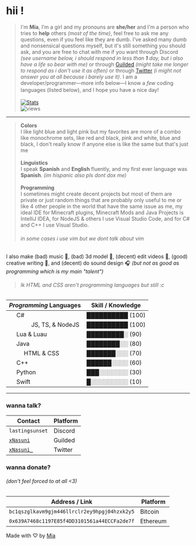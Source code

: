# hii !
>  I'm **Mia**, I'm a girl and my pronouns are **she/her** and I'm a person who tries to **help** others *(most of the time)*, feel free to ask me any questions, even if you feel like they are dumb. I've asked many dumb and nonsensical questions myself, but it's still something you should ask, and you are free to chat with me if you want through Discord *(see username below, i should respond in less than **1** day, but i also have a life so bear with me)* or through [Guilded](https://guilded.gg/u/xNasuni) *(might take me longer to respond as i don't use it as often)* or through [Twitter](https://x.com/xNasuni_) *(i might not answer you at all because i barely use it)*. I am a developer/programmer—more info below—I know a *few* coding languages (listed below), and I hope you have a nice day! <img src="https://em-content.zobj.net/thumbs/160/twitter/154/heavy-black-heart_2764.png" width="16px"><br/><br/>
[![Stats](https://github-readme-stats.vercel.app/api?username=xNasuni&show_icons=true&count_private=true&theme=dracula)](https://github.com/xNasuni)</br>
> <img src="https://komarev.com/ghpvc/?username=xnasuni&color=ff6e96&style=flat" alt="views" />
---
> **Colors**<br/>
> I like light blue and light pink but my favorites are more of a combo like monochrome sets, like red and black, pink and white, blue and black, I don't really know if anyone else is like the same but that's just me<br/>
> <br/>**Linguistics**<br/>
> I speak **Spanish** and **English** fluently, and my first ever language was **Spanish**. *(im hispanic also pls dont dox me)*<br/>
> <br/>**Programming**<br/>
> I sometimes might create decent projects but most of them are private or just random things that are probably only useful to me or like 4 other people in the world that have the same issue as me, my ideal IDE for Minecraft plugins, Minecraft Mods and Java Projects is IntelliJ IDEA, for NodeJS & others I use Visual Studio Code, and for C# and C++ I use Visual Studio.
> ###### in some cases i use vim but we dont talk about vim

I also make (bad) music 🎵, (bad) 3d model 🧱, (decent) edit videos 📼, (good) creative writing 📒, and (decent) do sound design 🎧 *(but not as good as programming which is my main "talent")*
>###### Ik HTML and CSS aren't programming languages but still :c

| *Programming* Languages | Skill / Knowledge |
| --- | --- |
| <img  src="https://cdn.jsdelivr.net/gh/devicons/devicon/icons/csharp/csharp-original.svg"  width="16px"/> C# | ██████████ (100) |
| <img  src="https://cdn.jsdelivr.net/gh/devicons/devicon/icons/javascript/javascript-original.svg"  width="16px"/>  <img  src="https://cdn.jsdelivr.net/gh/devicons/devicon/icons/typescript/typescript-original.svg"  width="16px"/>  <img  src="https://cdn.jsdelivr.net/gh/devicons/devicon/icons/nodejs/nodejs-original.svg"  width="16px"/> JS, TS, & NodeJS| ██████████ (100) |
| <img  src="https://cdn.jsdelivr.net/gh/devicons/devicon/icons/lua/lua-original.svg"  width="16px"/> Lua & Luau| █████████░ (90) |
| <img  src="https://cdn.jsdelivr.net/gh/devicons/devicon/icons/java/java-original.svg"  width="16px"/> Java | ████████░░ (80) |
| <img  src="https://cdn.jsdelivr.net/gh/devicons/devicon/icons/html5/html5-original.svg"  width="16px"/>  <img  src="https://cdn.jsdelivr.net/gh/devicons/devicon/icons/css3/css3-original.svg"  width="16px"/> HTML & CSS | ███████░░░ (70) |
| <img  src="https://cdn.jsdelivr.net/gh/devicons/devicon/icons/cplusplus/cplusplus-original.svg"  width="16px"/> C++ | ██████░░░░ (60) |
| <img  src="https://cdn.jsdelivr.net/gh/devicons/devicon/icons/python/python-original.svg"  width="16px"/> Python | ███░░░░░░░ (30) |
| <img  src="https://cdn.jsdelivr.net/gh/devicons/devicon/icons/swift/swift-original.svg"  width="16px"/> Swift | █░░░░░░░░░ (10) |
--- 

### wanna talk?
| Contact | Platform |
| --- | --- |
| `lastingsunset` | Discord |
| [`xNasuni`](https://guilded.gg/u/xNasuni) | Guilded |
| [`xNasuni_`](https://x.com/xNasuni_) | Twitter |
### wanna donate?
###### (don't feel forced to at all <3)
| Address / Link | Platform |
| --- | --- |
| `bc1qszglkavm9gjm446llrclr2ey9hpgj04hzxk2y5` | Bitcoin |
| `0x639A7468c1197E85f4DD3101561a44ECCFa2de7f` | Ethereum |

Made with ♡ by [Mia](https://github.com/xNasuni)

